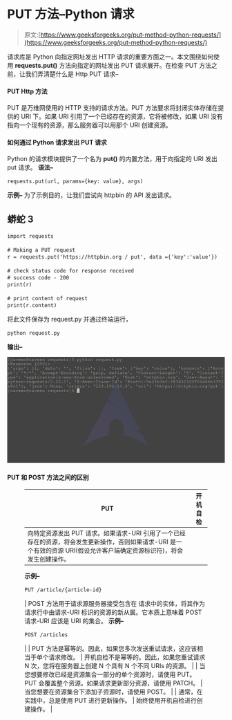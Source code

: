 # PUT 方法–Python 请求

> 原文:[https://www.geeksforgeeks.org/put-method-python-requests/](https://www.geeksforgeeks.org/put-method-python-requests/)

请求库是 Python 向指定网址发出 HTTP 请求的重要方面之一。本文围绕如何使用 **requests.put()** 方法向指定的网址发出 PUT 请求展开。在检查 PUT 方法之前，让我们弄清楚什么是 Http PUT 请求–

#### PUT Http 方法

PUT 是万维网使用的 HTTP 支持的请求方法。PUT 方法要求将封闭实体存储在提供的 URI 下。如果 URI 引用了一个已经存在的资源，它将被修改，如果 URI 没有指向一个现有的资源，那么服务器可以用那个 URI 创建资源。

#### 如何通过 Python 请求发出 PUT 请求

Python 的请求模块提供了一个名为 **put()** 的内置方法，用于向指定的 URI 发出 put 请求。
**语法–**

```
requests.put(url, params={key: value}, args)
```

**示例–**
为了示例目的，让我们尝试向 httpbin 的 API 发出请求。

## 蟒蛇 3

```
import requests

# Making a PUT request
r = requests.put('https://httpbin.org / put', data ={'key':'value'})

# check status code for response received
# success code - 200
print(r)

# print content of request
print(r.content)
```

将此文件保存为 request.py 并通过终端运行，

```
python request.py
```

**输出–**

![put-request-pytohn-requests](img/012527ed73d81188ed1c3eb1099b396d.png)

#### PUT 和 POST 方法之间的区别

<figure class="table">

| **PUT** | **开机自检** |
| --- | --- |
| 向特定资源发出 PUT 请求。如果请求-URI 引用了一个已经存在的资源，将会发生更新操作，否则如果请求-URI 是一个有效的资源 URI(假设允许客户端确定资源标识符)，将会发生创建操作。
**示例–**

```
PUT /article/{article-id}
```

 | POST 方法用于请求源服务器接受包含在
请求中的实体，将其作为请求行中由请求-URI 标识的资源的新从属。它本质上意味着 POST 请求-URI 应该是 URI 的集合。
**示例–**

```
POST /articles
```

 |
| PUT 方法是幂等的。因此，如果您多次发送重试请求，这应该相当于单个请求修改。 | 开机自检不是幂等的。因此，如果您重试请求 N 次，您将在服务器上创建 N 个具有 N 个不同 URIs 的资源。 |
| 当您想要修改已经是资源集合一部分的单个资源时，请使用 PUT。PUT 会覆盖整个资源。如果请求更新部分资源，请使用 PATCH。
 | 当您想要在资源集合下添加子资源时，请使用 POST。 |
| 通常，在实践中，总是使用 PUT 进行更新操作。 | 始终使用开机自检进行创建操作。 |

</figure>